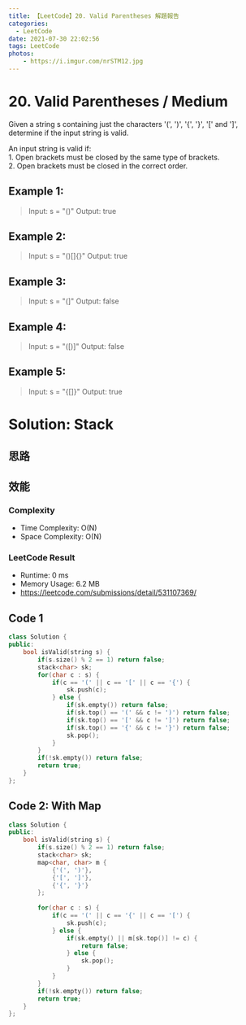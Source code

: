 ```yaml
---
title: 【LeetCode】20. Valid Parentheses 解題報告
categories:
  - LeetCode
date: 2021-07-30 22:02:56
tags: LeetCode
photos:
    - https://i.imgur.com/nrSTM12.jpg
---
```

 
# 20. Valid Parentheses / Medium

Given a string s containing just the characters '(', ')', '{', '}', '[' and ']', determine if the input string is valid.

An input string is valid if: \
    1. Open brackets must be closed by the same type of brackets.\
    2. Open brackets must be closed in the correct order.

<!-- more --> 

## Example 1:
> Input: s = "()"
> Output: true

## Example 2:
> Input: s = "()[]{}"
> Output: true

## Example 3:
> Input: s = "(]"
> Output: false

## Example 4:
> Input: s = "([)]"
> Output: false

## Example 5:
> Input: s = "{[]}"
> Output: true

# Solution: Stack
## 思路

## 效能

### Complexity 
- Time Complexity: O(N)
- Space Complexity: O(N)

### LeetCode Result

- Runtime: 0 ms
- Memory Usage: 6.2 MB 
- https://leetcode.com/submissions/detail/531107369/

## Code 1
```cpp
class Solution {
public:
    bool isValid(string s) {
        if(s.size() % 2 == 1) return false;
        stack<char> sk;
        for(char c : s) {
            if(c == '(' || c == '[' || c == '{') {
                sk.push(c);
            } else {
                if(sk.empty()) return false;
                if(sk.top() == '(' && c != ')') return false;
                if(sk.top() == '[' && c != ']') return false;
                if(sk.top() == '{' && c != '}') return false;
                sk.pop();
            }
        }
        if(!sk.empty()) return false;
        return true;
    }
};
```

## Code 2: With Map
```cpp
class Solution {
public:
    bool isValid(string s) {
        if(s.size() % 2 == 1) return false;
        stack<char> sk;
        map<char, char> m {
            {'(', ')'},
            {'[', ']'}, 
            {'{', '}'}
        };
        
        for(char c : s) {
            if(c == '(' || c == '{' || c == '[') {
                sk.push(c);
            } else {
                if(sk.empty() || m[sk.top()] != c) {
                    return false;
                } else {
                    sk.pop();
                }
            }
        }
        if(!sk.empty()) return false;
        return true;
    }
};
```
